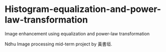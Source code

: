 # Histogram-equalization-and-power-law-transformation
Image enhancement using equalization and power-law transformation

Ndhu Image processing mid-term project by 黃書垣.

